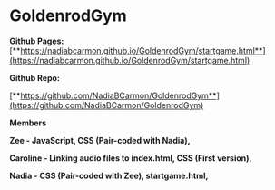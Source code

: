# GoldenrodGym

**Github Pages:** [**https://nadiabcarmon.github.io/GoldenrodGym/startgame.html**](https://nadiabcarmon.github.io/GoldenrodGym/startgame.html)

**Github Repo:**

[**https://github.com/NadiaBCarmon/GoldenrodGym**](https://github.com/NadiaBCarmon/GoldenrodGym)

**Members**

**Zee - JavaScript, CSS (Pair-coded with Nadia),**

**Caroline - Linking audio files to index.html, CSS (First version),**

**Nadia - CSS (Pair-coded with Zee), startgame.html,**
